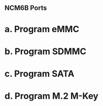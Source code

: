 ## NCM6B Ports

# a. Program eMMC


# b. Program SDMMC


# c. Program SATA


# d. Program M.2 M-Key


